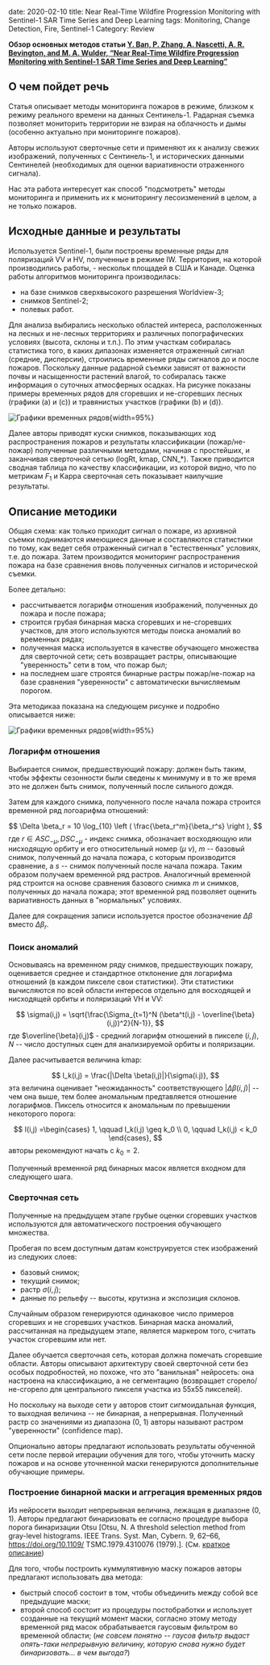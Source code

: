 date: 2020-02-10
title: Near Real-Time Wildfire Progression Monitoring with Sentinel-1 SAR Time Series and Deep Learning
tags: Monitoring, Change Detection, Fire, Sentinel-1
Category: Review


**Обзор основных методов статьи 
[Y. Ban, P. Zhang, A. Nascetti, A. R. Bevington, and M. A. Wulder, “Near Real-Time Wildfire Progression Monitoring with Sentinel-1 SAR Time Series and Deep Learning”](https://www.nature.com/articles/s41598-019-56967-x.pdf)**

## О чем пойдет речь

Статья описывает методы мониторинга пожаров в режиме, близком к режиму реального времени на данных Сентинель-1. Радарная съемка позволяет
мониторить территории не взирая на облачность и дымы (особенно актуально при мониторинге пожаров).

Авторы используют сверточные сети и применяют их к анализу свежих изображений, полученных с Сентинель-1, и исторических данными Сентинелей (необходимых
для оценки вариативности отраженного сигнала).

Нас эта работа интересует как способ "подсмотреть" методы мониторинга и применить их к мониторингу лесоизменений в целом, а не только пожаров.

## Исходные данные и результаты

Используется Sentinel-1, были построены временные ряды для поляризаций VV и HV, полученные в режиме IW. Территория, на которой производились работы, -
нескольк площадей в США и Канаде. Оценка работы алгоритмов мониторинга производилась:

 * на базе снимков сверхвысокого разрешения Worldview-3;
 * снимков Sentinel-2;
 * полевых работ.


Для анализа выбирались несколько областей интереса, расположенных на лесных и не-лесных территориях и различных попографических условиях (высота, склоны и т.п.).
По этим участкам собиралась статистика того, в каких дипазонах изменяется отраженный сигнал (средние, дисперсии), строились временные ряды сигналов до и после пожаров.
Поскольку данные радарной съемки зависят от важности почвы и насыщенности растений влагой, то собиралась также информация о суточных атмосферных осадках. На рисунке показаны
примеры временных рядов для сгоревших и не-сгоревших лесных (графики (a) и (c)) и травянистых участков (графики (b) и (d)).

![Графики временных рядов](images/2020-02-07/Figure1-1.png "Графики временных рядов"){width=95%}


Далее авторы приводят куски снимков, показывающих ход распространения пожаров и результаты классификации (пожар/не-пожар) полученные различными методами, начиная с простейших, и
заканчивая сверточной сетью (logRt, kmap, CNN_*). Также приводится сводная таблица по качеству классификации, из которой видно, что по метрикам $F_1$ и Kappa сверточная сеть показывает наилучшие результаты.

## Описание методики

Общая схема: как только приходит сигнал о пожаре, из архивной съемки поднимаются имеющиеся данные и составляются статистики по тому,
как ведет себя отраженный сигнал в "естественных" условиях, т.е. до пожара. Затем производится мониторинг распространения пожара на базе
сравнения вновь полученных сигналов и исторической съемки.

Более детально:

 * рассчитывается логарифм отношения изображений, полученных до пожара и после пожара;
 * строится грубая бинарная маска сгоревших и не-сгоревших участков, для этого используются методы поиска аномалий во временных рядах;
 * полученная маска используется в качестве обучающего множества для сверточной сети; сеть возвращает растры, описывающие "уверенность" сети
 в том, что пожар был;
 * на последнем шаге строятся бинарные растры пожар/не-пожар на базе сравнения "уверенности" с автоматически вычисляемым порогом.

Эта методикаа показана на следующем рисунке и подробно описывается ниже:

![Графики временных рядов](images/2020-02-07/Figure2.png "Графики временных рядов"){width=95%}



### Логарифм отношения
Выбирается снимок, предшествующий пожару: должен быть таким, чтобы эффекты сезонности были сведены к минимуму и в то же время это не должен быть снимок, полученный после сильного дождя.

Затем для каждого снимка, полученного после начала пожара строится временной ряд логоарифма отношений:

$$
\Delta \beta_r = 10 \log_{10} \left ( \frac{\beta_r^m}{\beta_r^s} \right ),
$$
где $r\in ASC_{-\mu}, DSC_{-\mu}$ - индекс снимка, обозначает восходяющую или нисходящую орбиту и его относительный номер ($\mu$ $\nu$), $m$ -- базовый снимок,
полученный до начала пожара, с которым производится сравнение, а $s$ -- снимок полученный после начала пожара. Таким образом получаем временной ряд растров. Аналогичный временной
ряд строится на основе сравнения базового снимка $m$ и снимков, полученных до начала пожара; этот временной ряд позволяет оценить вариативность данных в "нормальных" условиях.

Далее для сокращения записи используется простое обозначение $\Delta \beta$ вместо $\Delta \beta_r$.


### Поиск аномалий
Основываясь на временном ряду снимков, предшествующих пожару, оценивается среднее и стандартное отклонение для логарифма отношений (в каждом пикселе свои статистики).
Эти статистики вычисляются по всей области интересов отдельно для восходящей и нисходящей орбиты и поляризаций VH и VV:

$$
\sigma(i,j)  = \sqrt{\frac{\Sigma_{t=1}^N (\beta^t(i,j) - \overline{\beta}(i,j))^2}{N-1}},
$$
где $\overline{\beta}(i,j)$ - средний логарифм отношений в пикселе $(i,j)$, $N$ -- число доступных сцен для анализируемой орбиты и поляризации.

Далее расчитывается величина kmap:

$$
I_k(i,j) = \frac{|\Delta \beta(i,j)|}{\sigma(i.j)},
$$
эта величина оценивает "неожиданность" соответствующего $|\Delta \beta(i,j)|$ -- чем она выше, тем более аномальным предтавляется отношение логарифмов.
Пиксель относится к аномальным по превышении некоторого порога:

$$
I(i,j) =\begin{cases} 1, \qquad I_k(i,j) \geq k_0 \\ 0, \qquad I_k(i,j) < k_0  \end{cases},
$$
авторы рекомендуют начать с $k_0 = 2$.

Полученный временной ряд бинарных масок является входном для следующего шага.

### Сверточная сеть

Полученные на предыдущем этапе грубые оценки сгоревших участков используются для автоматического построения обучающего множества.

Пробегая по всем доступным датам конструируется стек изображений из следуюих слоев:

* базовый снимок;
* текущий снимок;
* растр $\sigma(i,j)$;
* данные по рельефу -- высоты, крутизна и экспозиция склонов.

Случайным образом генерируются одинаковое число примеров сгоревших и не сгоревших участков. Бинарная маска аномалий, рассчитанная на предыдущем этапе,
является маркером того, считать участок сгоревшим или нет.

Далее обучается сверточная сеть, которая должна помечать сгоревшие области. Авторы описывают архитектуру своей сверточной сети без особых подробностей, но
похоже, что это "ванильная" нейросеть: она настроена на классификацию, а не сегментацию (возвращает сгорело/не-сгорело для центрального пикселя участка из 55х55 пикселей).

Но поскольку на выходе сети у авторов стоит сигмоидальная функция, то выходная величина -- не бинарная, а непрерывная. Полученный растр со значениями из диапазона (0, 1) авторы
называют растром "уверенности" (confidence map).

Опционально авторы предлагают использовать результаты обученной сети после первой итерации обучения для того, чтобы уточнить маску пожаров и на основе уточненной маски генерируются дополнительные обучающие примеры.


### Построение бинарной маски и аггрегация временных рядов
Из нейросети выходит непрерывная величина, лежащая в диапазоне (0, 1). Авторы предлагают бинаризовать ее согласно процедуре выбора порога бинаризации Otsu [Otsu, N. A threshold selection method from gray-level histograms. IEEE Trans. Syst. Man, Cybern. 9, 62–66, https://doi.org/10.1109/ TSMC.1979.4310076 (1979).]. (См. [краткое описание]({filename}/2020-02-20-Image-Binarization.md))

Для того, чтобы построить куммулятивную маску пожаров авторы предлагают использовать два метода:

* быстрый способ состоит в том, чтобы объединить между собой все предыдущие маски;
* второй способ состоит из процедуры постобработки и использует созданные на текущий момент маски, согласно этому методу
  временной ряд масок обрабатывается гаусовым фильтром во временной области; (*не совсем понятно -- гаусов фильтр выдаст опять-таки непрерывную величину, которую снова нужно будет бинаризовать... в чем выгода?*)



